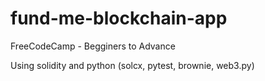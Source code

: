 # fund-me-blockchain-app

FreeCodeCamp - Begginers to Advance

Using solidity and python (solcx, pytest, brownie, web3.py)
